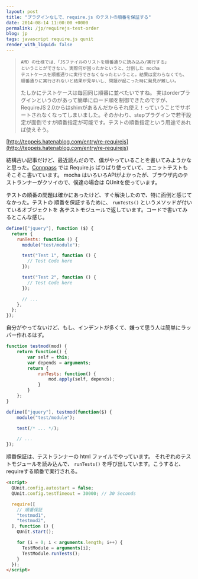 ```yaml
---
layout: post
title: "プラグインなしで、require.js のテストの順番を保証する"
date: 2014-08-14 11:00:00 +0000
permalink: /jp/requirejs-test-order
blog: jp
tags: javascript require.js qunit
render_with_liquid: false
---
```


<!-- textlint-disable rousseau -->

> ```text
> AMD の仕様では、「JSファイルのリストを順番通りに読み込み/実行する」
> ということができない。実際何が困ったかというと、分割した mocha
> テストケースを順番通りに実行できなくなったということ。結果は変わらなくても、
> 順番通りに実行されないと結果が見辛いし、問題が起こった時に発見が難しい。
> ```
>
> たしかにテストケースは毎回同じ順番に並べたいですね。
> 実はorderプラグインというのがあって簡単にロード順を制御できたのですが、RequireJS 2.0からはshimがあるんだからそれ使え！っていうことでサポートされなくなってしまいました。そのかわり、stepプラグインで若干設定が面倒ですが順番指定が可能です。テストの順番指定という用途であれば使えそう。

[http://teppeis.hatenablog.com/entry/re-requirejs](http://teppeis.hatenablog.com/entry/re-requirejs)

結構古い記事だけど、最近読んだので、僕がやっていることを書いてみようかなと思った。[Connpass](http://connpass.com/) では Require.js ばりばり使っていて、ユニットテストもそこそこ書いています。
mocha はいろいろAPIがよかったが、ブラウザ内のテストランナーがクソイので、僕達の場合は
QUnitを使っています。

テストの順番の問題は確かにあったけど、すぐ解決したので、特に面倒と感じてなかった。テストの
順番を保証するために、 `runTests()` というメソッドが付いているオブジェクトを
各テストモジュールで返しています。コードで書いてみるとこんな感じ。

```javascript
define(["jquery"], function ($) {
  return {
    runTests: function () {
      module("test/module");

      test("Test 1", function () {
        // Test Code here
      });

      test("Test 2", function () {
        // Test Code here
      });

      // ...
    },
  };
});
```

自分がやってないけど、もし、インデントが多くて、嫌って思う人は簡単にラッパー作れるはず。

```javascript
function testmod(mod) {
    return function() {
        var self = this;
        var depends = arguments;
        return {
            runTests: function() {
                mod.apply(self, depends);
            }
        }
    };
}

define(["jquery"], testmod(function($) {
    module("test/module");

    test(/* ... */);

    // ...
});
```

順番保証は、テストランナーの html ファイルでやっています。
それぞれのテストモジュールを読み込んで、 `runTests()`
を呼び出しています。こうすると、requireする順番で実行される。

```html
<script>
  QUnit.config.autostart = false;
  QUnit.config.testTimeout = 30000; // 30 Seconds

  require([
    // 順番保証
    "testmod1",
    "testmod2",
  ], function () {
    QUnit.start();

    for (i = 0; i < arguments.length; i++) {
      TestModule = arguments[i];
      TestModule.runTests();
    }
  });
</script>
```

<!-- textlint-enable rousseau -->
